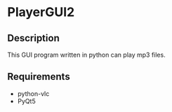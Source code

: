 # PlayerGUI2

## Description
This GUI program written in python can play mp3 files.

## Requirements
- python-vlc
- PyQt5
